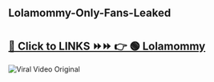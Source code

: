 
 ## Lolamommy-Only-Fans-Leaked

# <h2><a href="https://clipsfans.com/Lolamommy&ref=git">🔗 Click to LINKS ⏩⏩ 👉 🟢 Lolamommy </a></h2>

<a href="https://clipsfans.com/Lolamommy&ref=git" rel="nofollow" data-target="animated-image.originalLink"><img src="https://i.ibb.co.com/xMMVF88/686577567.gif" alt="Viral Video Original" style="max-width: 100%; display: inline-block;" data-target="animated-image.originalImage"></a>
